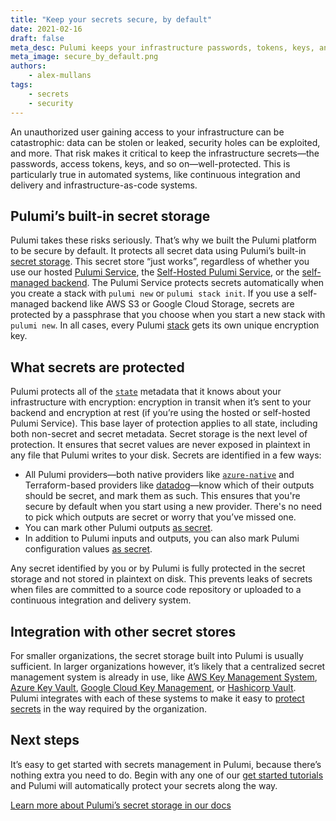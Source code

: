 ```yaml
---
title: "Keep your secrets secure, by default"
date: 2021-02-16
draft: false
meta_desc: Pulumi keeps your infrastructure passwords, tokens, keys, and more secure, by default.
meta_image: secure_by_default.png
authors:
    - alex-mullans
tags:
    - secrets
    - security
---
```


An unauthorized user gaining access to your infrastructure can be catastrophic: data can be stolen or leaked, security holes can be exploited, and more. That risk makes it critical to keep the infrastructure secrets—the passwords, access tokens, keys, and so on—well-protected. This is particularly true in automated systems, like continuous integration and delivery and infrastructure-as-code systems.

<!--more-->

## Pulumi’s built-in secret storage

Pulumi takes these risks seriously. That’s why we built the Pulumi platform to be secure by default. It protects all secret data using Pulumi’s built-in [secret storage](https://www.pulumi.com/docs/intro/concepts/secrets/). This secret store “just works”, regardless of whether you use our hosted [Pulumi Service](https://www.pulumi.com/product/#teams), the [Self-Hosted Pulumi Service](https://www.pulumi.com/docs/guides/self-hosted/), or the [self-managed backend](https://www.pulumi.com/docs/intro/concepts/state/#backends). The Pulumi Service protects secrets automatically when you create a stack with `pulumi new` or `pulumi stack init`. If you use a self-managed backend like AWS S3 or Google Cloud Storage, secrets are protected by a passphrase that you choose when you start a new stack with `pulumi new`. In all cases, every Pulumi [stack](https://www.pulumi.com/docs/intro/concepts/stack/) gets its own unique encryption key.

## What secrets are protected

Pulumi protects all of the [`state`](https://www.pulumi.com/docs/intro/concepts/state/) metadata that it knows about your infrastructure with encryption: encryption in transit when it’s sent to your backend and encryption at rest (if you’re using the hosted or self-hosted Pulumi Service). This base layer of protection applies to all state, including both non-secret and secret metadata. Secret storage is the next level of protection. It ensures that secret values are never exposed in plaintext in any file that Pulumi writes to your disk. Secrets are identified in a few ways:

- All Pulumi providers—both native providers like [`azure-native`](https://github.com/pulumi/pulumi-azure-nextgen/) and Terraform-based providers like [datadog](https://github.com/pulumi/terraform-provider-datadog)—know which of their outputs should be secret, and mark them as such. This ensures that you're secure by default  when you start using a new provider. There's no need to pick which outputs are secret or worry that you’ve missed one.
- You can mark other Pulumi outputs [as secret](https://www.pulumi.com/docs/intro/concepts/secrets/#explicitly-marking-resource-outputs-as-secrets).
- In addition to Pulumi inputs and outputs, you can also mark Pulumi configuration values [as secret](https://www.pulumi.com/docs/intro/concepts/secrets/#secrets).

Any secret identified by you or by Pulumi is fully protected in the secret storage and not stored in plaintext on disk. This prevents leaks of secrets when files are committed to a source code repository or uploaded to a continuous integration and delivery system.

## Integration with other secret stores

For smaller organizations, the secret storage built into Pulumi is usually sufficient. In larger organizations however, it’s likely that a centralized secret management system is already in use, like [AWS Key Management System](https://aws.amazon.com/kms/), [Azure Key Vault](https://azure.microsoft.com/en-us/services/key-vault/), [Google Cloud Key Management](https://cloud.google.com/security-key-management), or [Hashicorp Vault](https://www.vaultproject.io/). Pulumi integrates with each of these systems to make it easy to [protect secrets](https://www.pulumi.com/docs/intro/concepts/secrets/#initializing-a-stack-with-alternative-encryption) in the way required by the organization.

## Next steps

It’s easy to get started with secrets management in Pulumi, because there’s nothing extra you need to do. Begin with any one of our [get started tutorials](https://www.pulumi.com/docs/get-started/) and Pulumi will automatically protect your secrets along the way.

[Learn more about Pulumi’s secret storage in our docs](https://www.pulumi.com/docs/intro/concepts/secrets/)
